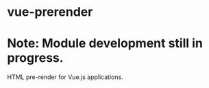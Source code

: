 # vue-prerender
# Note: Module development still in progress.

HTML pre-render for Vue.js applications.
